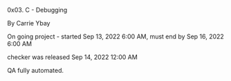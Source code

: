 0x03. C - Debugging




By Carrie Ybay



On going project - started  Sep 13, 2022 6:00 AM, must end by Sep 16, 2022 6:00 AM



checker was released  Sep 14, 2022 12:00 AM


QA fully automated.
